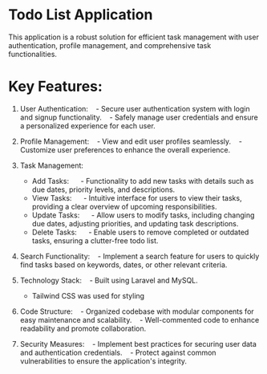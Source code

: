 # Todo List Application
This application is a robust solution for efficient task management with user authentication, profile management, and comprehensive task functionalities.

# Key Features:

1. User Authentication:
   - Secure user authentication system with login and signup functionality.
   - Safely manage user credentials and ensure a personalized experience for each user.

2. Profile Management:
   - View and edit user profiles seamlessly.
   - Customize user preferences to enhance the overall experience.

3. Task Management:
   - Add Tasks:
     - Functionality to add new tasks with details such as due dates, priority levels, and descriptions.
   - View Tasks:
     - Intuitive interface for users to view their tasks, providing a clear overview of upcoming responsibilities.
   - Update Tasks:
     - Allow users to modify tasks, including changing due dates, adjusting priorities, and updating task descriptions.
   - Delete Tasks:
     - Enable users to remove completed or outdated tasks, ensuring a clutter-free todo list.

5. Search Functionality:
   - Implement a search feature for users to quickly find tasks based on keywords, dates, or other relevant criteria.

6. Technology Stack:
   - Built using Laravel and MySQL.
   - Tailwind CSS was used for styling

8. Code Structure:
   - Organized codebase with modular components for easy maintenance and scalability.
   - Well-commented code to enhance readability and promote collaboration.

9. Security Measures:
   - Implement best practices for securing user data and authentication credentials.
   - Protect against common vulnerabilities to ensure the application's integrity.
